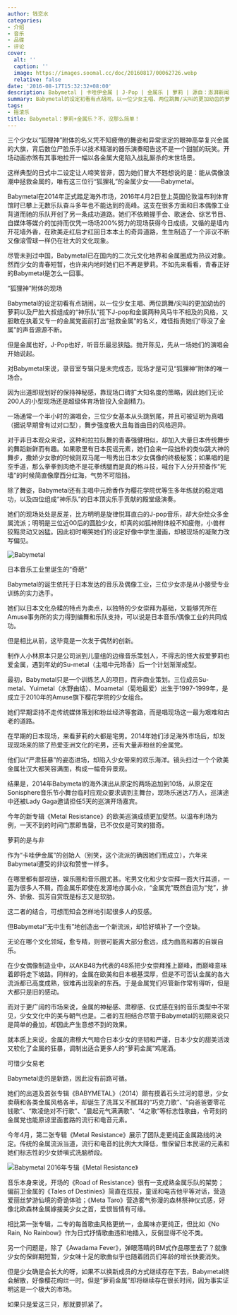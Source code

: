 ```yaml
---
author: 钱恋水
categories:
- 介绍
- 音乐
- 品碟
- 评论
cover:
  alt: ''
  caption: ''
  image: https://images.soomal.cc/doc/20160817/00062726.webp
  relative: false
date: '2016-08-17T15:32:32+08:00'
description: Babymetal | 卡哇伊金属 | J-Pop | 金属乐 | 萝莉 | 源自：澎湃新闻 | 版权：转载 |  平均/总评分：10.00/20
summary: Babymetal的设定初看有点胡闹，以一位少女主唱、两位跳舞/尖叫的更加幼齿的萝莉以及尸脸大叔组成的“神乐队”揽下J-pop和金属两种风马牛不相及的风格，又胆敢在执着又专一的金属党面前打出“拯救金属”的名义，难怪指责她们“辱没了金属”的声音源源不断……
tags:
- 摇滚乐
title: Babymetal：萝莉+金属乐？不，没那么简单！
---
```


三个少女以“狐狸神”附体的名义凭不知疲倦的舞姿和异常坚定的眼神高举复兴金属的大旗，背后数位尸脸乐手以技术精湛的器乐演奏昭告这不是一个甜腻的玩笑。开场动画亦煞有其事地拉开一幅以各金属大佬陷入战乱厮杀的末世场景。

这样典型的日式中二设定让人啼笑皆非，因为她们冒大不韪想说的是：能从偶像浪潮中拯救金属的，唯有这三位行“狐狸礼”的金属少女――Babymetal。

Babymetal在2014年正式踏足海外市场，2016年4月2日登上英国伦敦温布利体育馆时已攀上无数乐队奋斗多年也不能达到的高峰。这支在很多方面和日本偶像工业背道而驰的乐队开创了另一条成功道路。她们不依赖握手会、歌迷会、综艺节目、自媒体等媒介的加持而仅凭一场场200%努力的现场获得今日成绩，又循的是墙内开花墙外香，在欧美走红后才红回日本本土的奇异道路，生生制造了一个非议不断又像滚雪球一样仍在壮大的文化现象。

尽管未到过中国，Babymetal已在国内的二次元文化地界和金属圈成为热议对象。然而少女的青春短暂，也许来内地时她们已不再是萝莉。不如先来看看，青春正好的Babymetal是怎么一回事。

“狐狸神”附体的现场

Babymetal的设定初看有点胡闹，以一位少女主唱、两位跳舞/尖叫的更加幼齿的萝莉以及尸脸大叔组成的“神乐队”揽下J-pop和金属两种风马牛不相及的风格，又胆敢在执着又专一的金属党面前打出“拯救金属”的名义，难怪指责她们“辱没了金属”的声音源源不断。

但是金属也好，J-Pop也好，听音乐最忌狭隘。抛开陈见，先从一场她们的演唱会开始说起。

对Babymetal来说，录音室专辑只是未完成态，现场才是可见“狐狸神”附体的唯一场合。

因为出道即规划好的保持神秘感，靠现场口碑扩大知名度的策略，因此她们无论200人的小型现场还是超级体育场皆投入全副精力。

一场通常一个半小时的演唱会，三位少女基本从头跳到尾，并且可被证明为真唱（据说早期曾有过对口型），舞步强度极大且每首曲目的风格迥异。

对于非日本观众来说，这种和拉拉队舞的青春强健相似，却加入大量日本传统舞步的舞蹈新鲜而有趣。如果歌里有日本民谣元素，她们会来一段拙朴的类似跳大神的舞步，撒娇少女歌的时候则双马尾一甩秀出日本少女偶像的终极秘笈；如果唱的是空手道，那么拳拳到肉绝不是花拳绣腿而是真的格斗技，喊台下人分开预备作“死墙”的时候简直像摩西分红海，气势不可阻挡。

除了舞姿，Babymetal还有主唱中元玲香作为樱花学院优等生多年练就的稳定唱功，以及四位组成“神乐队”的日本顶尖乐手贡献的殿堂级演奏。

她们的现场处处是反差，比方明明是旋律悦耳直白的J-pop音乐，却大杂烩众多金属流派；明明是三位近00后的圆脸少女，却真的如狐神附体般不知疲倦，小兽样狡黠灵动又凶猛。因此初时嘲笑她们的设定好像中学生漫画，却被现场的凝聚力改写偏见。

![Babymetal](https://images.soomal.cc/doc/20160817/00062726.webp)





日本音乐工业里诞生的“奇葩”

Babymetal的诞生依托于日本发达的音乐及偶像工业，三位少女亦是从小接受专业训练的实力选手。

她们以日本文化杂糅的特点为卖点，以独特的少女崇拜为基础，又能够凭所在Amuse事务所的实力得到编舞和乐队支持，可以说是日本音乐/偶像工业的共同成功。

但是相比从前，这毕竟是一次发于偶然的创新。

制作人小林原本只是公司派到儿童组的边缘音乐策划人，不得志的怪大叔爱萝莉也爱金属，遇到年幼的Su-metal（主唱中元玲香）后一个计划渐渐成型。

最初，Babymetal只是一个训练艺人的项目，而非商业策划。三位成员Su-metal、Yuimetal（水野由结）、Moametal（菊地最爱）出生于1997-1999年，是成立于2010年的Amuse旗下樱花学院的少女组合。

她们早期坚持不走传统媒体策划和粉丝经济等套路，而是唱现场这一最为艰难和古老的道路。

在早期的日本现场，来看萝莉的大都是宅男。2014年她们涉足海外市场后，却发现现场来的除了热爱亚洲文化的宅男，还有大量非粉丝的金属党。

他们以“严肃狂暴”的姿态进场，却陷入少女带来的欢乐海洋。镜头扫过一个个欧美金属壮汉大都笑容满面，构成一幅奇异景观。

结果是，2014年Babymetal的海外演出从原定的两场追加到10场，从原定在Sonisphere音乐节小舞台临时应观众要求调到主舞台，现场乐迷达7万人，巡演途中还被Lady Gaga邀请担任5天的巡演开场嘉宾。

今年的新专辑《Metal Resistance》的欧美巡演成绩更加斐然。以温布利场为例，一天不到的时间门票即售罄，已不仅仅是可笑的猎奇。

萝莉的是与非

作为“卡哇伊金属”的创始人（别笑，这个流派的确因她们而成立），六年来Babymetal遭受的非议和赞誉一样多。

在哪里都有鄙视链，娱乐圈和音乐圈尤甚。宅男文化和少女崇拜一面大行其道，一面为很多人不屑。而金属乐即使在发源地亦属小众，“金属党”既然自诩为“党”，排外、骄傲、孤芳自赏既是标志又是软肋。

这二者的结合，可想而知会怎样地引起很多人的反感。

但Babymetal“无中生有”地创造出一个新流派，却恰好填补了一个空缺。

无论在哪个文化领域，愈专精，则很可能离大部分愈远，成为曲高和寡的自娱自乐。

在少女偶像制造业中，以AKB48为代表的48系把少女崇拜推上巅峰，而巅峰意味着即将走下坡路。同样的，金属在欧美和日本根基深厚，但是不可否认金属的各大流派都已高度成熟，很难再出现新的东西。于是金属党们尽管新作常有得听，但是大都只是旧的感动。

而对于更广阔的市场来说，金属的神秘感、肃穆感、仪式感在别的音乐类型中不常见，少女文化中的美与朝气也是。二者的互相结合尽管于Babymetal的初期来说只是简单的叠加，却因此产生意想不到的效果。

就本质上来说，金属的肃穆大气暗合日本少女的坚韧和严谨，日本少女的甜美活泼又软化了金属的狂暴，调制出适合更多人的“萝莉金属”鸡尾酒。

可惜少女易老

Babymetal走的是新路，因此没有前路可循。

她们的出道及首张专辑《BABYMETAL》（2014）颇有摸着石头过河的意思，少女卖萌和各类金属风格各半，却诞生了洗耳又不腻耳的“巧克力歌”、“向爸爸要零花钱歌”、“欺凌绝对不行歌”、“晨起元气满满歌”、“4之歌”等标志性歌曲，令苛刻的金属党也能原谅里面套路的流行和电音元素。

今年4月，第二张专辑《Metal Resistance》展示了团队走更纯正金属路线的决定。传统的金属流派当道，流行和电音的比例大大降低，惟保留日本民谣的元素和她们标志性的少女娇嗔式洗脑桥段。

![Babymetal 2016年专辑《Metal Resistance》](https://images.soomal.cc/doc/20160817/00062725.webp)





音乐本身来说，开场的《Road of Resistance》很有一支成熟金属乐队的架势；偏前卫金属的《Tales of Destinies》简直在炫技，童谣和电吉他平等对话，营造爱丽丝梦游仙境的奇诡体验；《Meta Taro》营造雾气弥漫的森林祭神仪式感，好像北欧森林金属嫁接美少女之首，爱恨皆情有可缘。







相比第一张专辑，二专的每首歌曲风格更统一，金属味亦更纯正，但比如《No Rain, No Rainbow》作为日式抒情歌曲违和地插入，反倒显得不伦不类。

另一个问题是，除了《Awadama Fever》，弹眼落睛的BM式作品哪里去了？就像少女的保鲜期短暂，少女味十足的歌曲似乎也随着团员们年龄的增长快要消失。

但是少女确是会长大的呀，如果不以换新成员的方式继续存在下去，Babymetal终会解散，好像樱花绚烂一时。但是“萝莉金属”却将继续存在很长时间，因为事实证明这是一个极大的市场。

如果只是爱这三只，那就要抓紧了。